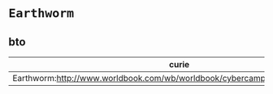 # `Earthworm`

## bto

| curie                                                                        |   usages | nodes                                             |
|------------------------------------------------------------------------------|----------|---------------------------------------------------|
| Earthworm:http://www.worldbook.com/wb/worldbook/cybercamp/html/walkworm.html |        1 | [BTO:0001863](https://bioregistry.io/BTO:0001863) |

